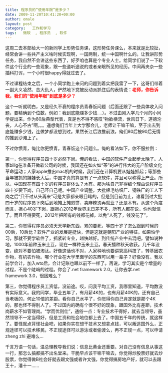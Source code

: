 ```yaml
---
title: 程序员的“使用年限”是多少？
date: 2009-11-20T10:41:20+00:00
author: omale
layout: post
category:   工作和学习  
tags:   微软  , 程序员  , 软件
---
```

这周二去本部给大一的新同学上形势任务课，这形势任务课么，本来就是比较扯，经常会讲一些共产主义啥时候实现啊，一国两制，统一中国啊什么的。让我讲形势任务，我自然不会讲这些东西了，好歹咱也算是个专业人士。给同学们说了一下软件这个行业的一些现象，跟一些道听途说的或者亲眼所见的经历。中间再夹杂一些插科打诨，一个小时很happy得就过去了。

不过课程结束之后，一个小同学跑上来问的问题到着实把我雷了一下，这哥们带着一副大义凌然、苦大仇人，俨然地下党被反动派抓住后的表情说：<span style="color: #ff0000;"><strong>老师，你告诉我，我们的&ldquo;使用年限&rdquo;到底是多少？</strong></span>

这个一听就明白，又是经久不衰的程序员青春饭问题（后面还跟了一些具体收入问题，要精确到个位数，例如：我到底能赚多少钱&#8230;.）。不过由刚入学几个月的小同学提出来，作为80后典型代表，真是也不得不感叹&ldquo;物欲横流，世风日下，道德沦丧，人心不古&rdquo;啊。。。遥想俺们当年上大学那会儿，老师让干嘛干嘛，至于出去到底能赚多少钱，连做梦都没想到过。果然长江后浪推前浪，俺们80后被90后无情的推到沙滩上了。

不过你愤青，俺比你更愤青。青春饭这个问题么。俺的看法如下，你不服拉倒：

第一，你觉得程序员四十岁必然下岗。俺的看法，中国的软件产业起步太晚了。人家billg在准备开微软公司的时候，我国还在如火如&ldquo;茶&rdquo;的进行伟大的无产阶级文化革命运动；人家apple推出mac机的时候，我们还在计算机要从娃娃抓起；等那些当年被抓的娃娃长大后，中国才真的算是有了一点软件，并且可以称得上产业。所以，中国现在有四十岁的程序员群体么？木有。那为啥自己非得编个理由说程序员四十岁要下岗，自己吓自己呢。中国产业调整，大批棉毛纺织厂、钢铁厂的工人下岗之后&ldquo;只不过从头再来&rdquo;可是大家都亲眼目睹的，但是到目前为止，谁看到过大批四十岁的程序员下岗后到地摊上摊煎饼、卖麻辣烫再就业？还是木有。从这个角度而言，担心40岁下岗，跟担心2012年世界末日差不多，所有人都在说，你也就信了。而且吓得要死，2012年把所有的钱都花掉，以免&ldquo;人死了，钱没花了&rdquo;。

第二，你觉得程序员必须天天学新东西，累的要死，等四十岁了怎么跟到时候的00后，10后比？软件产业的发展是挺快，但是这就是朝阳产业的特征。如果怕学习，那就不要学软件了，抓紧转专业，越快越好。到传统产业中去混吧。譬如说种地，1000年前种玉米土豆，现在一样种玉米土豆。春天播种秋天收获。几千年没变，绝对不要怕被淘汰。好像这话也不对，人家种地也要讲究高科技了，转基因农作物，有机农作物。哪个行业在大学里面学的东西可以用一辈子？好像没有。我以前学会计，加入wto后，会计记账也跟以前不一样了。再说，学习其实是个增量的过程，不是个陡峭的过程。你会了.net framework 2.0，让你去学.net framework 3.0，很困难么？

第三，你觉得程序员工资低，没前途。哎，问我平均工资，我哪里知道，平均数没有实际意义。我的同学，毕业五年了，有月薪4K的，也有月薪40K的，还有自己当老板的，何止10倍的差距。看你自己水平了，你觉得你自己肯定就是那个4K的，那也怪不得别人了。不过国内的确有个很不好的现象，跟国外比有差距，技术岗薪水不如管理岗。&ldquo;学而优则仕&rdquo;，通俗一点：专业技术干得好，就去当领导，虽然领导不一定当得好，但是工资和社会地位都上去了。中国五千年的传统，就这样了。要怪就点背怪社会吧，如果你实在想干技术又想拿点钱，可以叛逃国外么，正规途径可以技术移民，不正规途径可以游泳或者偷渡么，再不正规一点，可以申请zheng zhi 避难么&#8230;

千言万语一句话，温总理教导我们说：信息比黄金还重要。对自己没有信息从事这一行，那怎么搞都搞不出名堂来。干脆早点该干嘛干嘛去，你觉得炒股票好就去炒股票，你觉得做B社会好就去跟文强或者许文强，你觉得搞房地产好，就可以去跟王十，潘十一&hellip;&hellip;

 